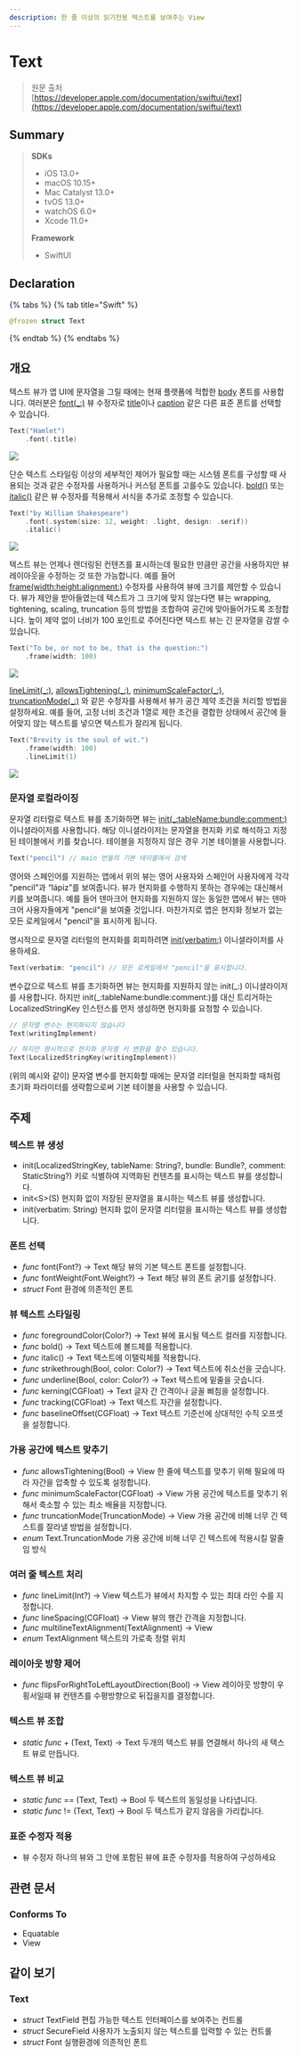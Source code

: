 ```yaml
---
description: 한 줄 이상의 읽기전용 텍스트를 보여주는 View
---
```


# Text

> 원문 출처  
> [https://developer.apple.com/documentation/swiftui/text](https://developer.apple.com/documentation/swiftui/text)

## Summary

> **SDKs**
>
> * iOS 13.0+
> * macOS 10.15+
> * Mac Catalyst 13.0+
> * tvOS 13.0+
> * watchOS 6.0+
> * Xcode 11.0+
>
> **Framework**
>
> * SwiftUI

## Declaration

{% tabs %}
{% tab title="Swift" %}
```swift
@frozen struct Text
```
{% endtab %}
{% endtabs %}

## 개요 <a id="overview"></a>

텍스트 뷰가 앱 UI에 문자열을 그릴 때에는 현재 플랫폼에 적합한 [body](../../../etc/not-found.md) 폰트를 사용합니다. 여러분은 [font\(\_:\)](../../../etc/not-found.md) 뷰 수정자로 [title](../../../etc/not-found.md)이나 [caption](../../../etc/not-found.md) 같은 다른 표준 폰트를 선택할 수 있습니다.

```swift
Text("Hamlet")
    .font(.title)
```

![](../../../.gitbook/assets/dc30a16f-1ef4-4399-8644-e492f5b2eab0.png)

단순 텍스트 스타일링 이상의 세부적인 제어가 필요할 때는 시스템 폰트를 구성할 때 사용되는 것과 같은 수정자를 사용하거나 커스텀 폰트를 고를수도 있습니다. [bold\(\)](../../../etc/not-found.md) 또는 [italic\(\)](../../../etc/not-found.md) 같은 뷰 수정자를 적용해서 서식을 추가로 조정할 수 있습니다.

```swift
Text("by William Shakespeare")
    .font(.system(size: 12, weight: .light, design: .serif))
    .italic()
```

![](../../../.gitbook/assets/8a89b72b-2925-4b9e-8bee-ba756188386b.png)

텍스트 뷰는 언제나 렌더링된 컨텐츠를 표시하는데 필요한 만큼만 공간을 사용하지만 뷰 레이아웃을 수정하는 것 또한 가능합니다. 예를 들어 [frame\(width:height:alignment:\)](../../../etc/not-found.md) 수정자를 사용하여 뷰에 크기를 제안할 수 있습니다. 뷰가 제안을 받아들였는데 텍스트가 그 크기에 맞지 않는다면 뷰는 wrapping, tightening, scaling, truncation 등의 방법을 조합하여 공간에 맞아들어가도록 조정합니다. 높이 제약 없이 너비가 100 포인트로 주어진다면 텍스트 뷰는 긴 문자열을 감쌀 수 있습니다.

```swift
Text("To be, or not to be, that is the question:")
    .frame(width: 100)
```

![](../../../.gitbook/assets/rendered2x-1581397222.png)

[lineLimit\(\_:\)](../../../etc/not-found.md), [allowsTightening\(\_:\)](../../../etc/not-found.md), [minimumScaleFactor\(\_:\)](../../../etc/not-found.md), [truncationMode\(\_:\)](../../../etc/not-found.md) 와 같은 수정자를 사용해서 뷰가 공간 제약 조건을 처리할 방법을 설정하세요. 예를 들어, 고정 너비 조건과 1열로 제한 조건을 결합한 상태에서 공간에 들어맞지 않는 텍스트를 넣으면 텍스트가 잘리게 됩니다.

```swift
Text("Brevity is the soul of wit.")
    .frame(width: 100)
    .lineLimit(1)
```

![](../../../.gitbook/assets/d85cd1db-e05b-491f-bdf5-e9b9d3951fa9.png)

### 문자열 로컬라이징 <a id="localizing-strings"></a>

문자열 리터럴로 텍스트 뷰를 초기화하면 뷰는 [init\(\_:tableName:bundle:comment:\)](../../../etc/not-found.md) 이니셜라이저를 사용합니다. 해당 이니셜라이저는 문자열을 현지화 키로 해석하고 지정된 테이블에서 키를 찾습니다. 테이블을 지정하지 않은 경우 기본 테이블을 사용합니다.

```swift
Text("pencil") // main 번들의 기본 테이블에서 검색
```

영어와 스페인어를 지원하는 앱에서 위의 뷰는 영어 사용자와 스페인어 사용자에게 각각 "pencil"과 “lápiz”를 보여줍니다. 뷰가 현지화를 수행하지 못하는 경우에는 대신해서 키를 보여줍니다. 예를 들어 덴마크어 현지화를 지원하지 않는 동일한 앱에서 뷰는 덴마크어 사용자들에게 "pencil"을 보여줄 것입니다. 마찬가지로 앱은 현지화 정보가 없는 모든 로케일에서 "pencil"을 표시하게 됩니다.

명시적으로 문자열 리터럴의 현지화를 회피하려면 [init\(verbatim:\)](../../../etc/not-found.md) 이니셜라이저를 사용하세요.

```swift
Text(verbatim: "pencil") // 모든 로케일에서 "pencil"을 표시합니다.
```

 변수값으로 텍스트 뷰를 초기화하면 뷰는 현지화를 지원하지 않는 init\(\_:\) 이니셜라이저를 사용합니다. 하지만 init\(\_:tableName:bundle:comment:\)를 대신 트리거하는  LocalizedStringKey 인스턴스를 먼저 생성하면 현지화를 요청할 수 있습니다.

```swift
// 문자열 변수는 현지화되지 않습니다
Text(writingImplement)

// 하지만 명시적으로 현지화 문자열 키 변환을 할수 있습니다.
Text(LocalizedStringKey(writingImplement))
```

\(위의 예시와 같이\) 문자열 변수를 현지화할 때에는 문자열 리터럴을 현지화할 때처럼 초기화 파라미터를 생략함으로써 기본 테이블을 사용할 수 있습니다.

## 주제 <a id="topics"></a>

### 텍스트 뷰 생성 <a id="creating-a-text-view"></a>

* init\(LocalizedStringKey, tableName: String?, bundle: Bundle?, comment: StaticString?\) 키로 식별하여 지역화된 컨텐츠를 표시하는 텍스트 뷰를 생성합니다.
* init&lt;S&gt;\(S\) 현지화 없이 저장된 문자열을 표시하는 텍스트 뷰를 생성합니다.
* init\(verbatim: String\) 현지화 없이 문자열 리터럴을 표시하는 텍스트 뷰를 생성합니다.

### 폰트 선택 <a id="choosing-a-font"></a>

* _func_ font\(Font?\) -&gt; Text 해당 뷰의 기본 텍스트 폰트를 설정합니다.
* _func_ fontWeight\(Font.Weight?\) -&gt; Text 해당 뷰의 폰트 굵기를 설정합니다.
* _struct_ Font 환경에 의존적인 폰트

### 뷰 텍스트 스타일링 <a id="styling-the-views-text"></a>

* _func_ foregroundColor\(Color?\) -&gt; Text 뷰에 표시될 텍스트 컬러를 지정합니다.
* _func_ bold\(\) -&gt; Text 텍스트에 볼드체를 적용합니다.
* _func_ italic\(\) -&gt; Text 텍스트에 이탤릭체를 적용합니다.
* _func_ strikethrough\(Bool, color: Color?\) -&gt; Text 텍스트에 취소선을 긋습니다.
* _func_ underline\(Bool, color: Color?\) -&gt; Text 텍스트에 밑줄을 긋습니다.
* _func_ kerning\(CGFloat\) -&gt; Text 글자 간 간격이나 글꼴 삐침을 설정합니다.
* _func_ tracking\(CGFloat\) -&gt; Text 텍스트 자간을 설정합니다.
* _func_ baselineOffset\(CGFloat\) -&gt; Text 텍스트 기준선에 상대적인 수직 오프셋을 설정합니다.

### 가용 공간에 텍스트 맞추기 <a id="fitting-text-into-available-space"></a>

* _func_ allowsTightening\(Bool\) -&gt; View 한 줄에 텍스트를 맞추기 위해 필요에 따라 자간을 압축할 수 있도록 설정합니다.
* _func_ minimumScaleFactor\(CGFloat\) -&gt; View 가용 공간에 텍스트를 맞추기 위해서 축소할 수 있는 최소 배율을 지정합니다.
* _func_ truncationMode\(TruncationMode\) -&gt; View 가용 공간에 비해 너무 긴 텍스트를 잘라낼 방법을 설정합니다.
* _enum_ Text.TruncationMode 가용 공간에 비해 너무 긴 텍스트에 적용시킬 말줄임 방식

### 여러 줄 텍스트 처리 <a id="handling-multiline-text"></a>

* _func_ lineLimit\(Int?\) -&gt; View 텍스트가 뷰에서 차지할 수 있는 최대 라인 수를 지정합니다.
* _func_ lineSpacing\(CGFloat\) -&gt; View 뷰의 행간 간격을 지정합니다.
* _func_ multilineTextAlignment\(TextAlignment\) -&gt; View
* _enum_ TextAlignment 텍스트의 가로축 정렬 위치

### 레이아웃 방향 제어 <a id="controlling-the-layout-direction"></a>

* _func_ flipsForRightToLeftLayoutDirection\(Bool\) -&gt; View 레이아웃 방향이 우횡서일때 뷰 컨텐츠를 수평방향으로 뒤집을지를 결정합니다.

### 텍스트 뷰 조합 <a id="combining-text-views"></a>

* _static_ _func_ + \(Text, Text\) -&gt; Text 두개의  텍스트 뷰를 연결해서 하나의 새 텍스트 뷰로 만듭니다.

### 텍스트 뷰 비교 <a id="comparing-text-views"></a>

* _static_ _func_ == \(Text, Text\) -&gt; Bool 두 텍스트의 동일성을 나타냅니다.
* _static_ _func_ != \(Text, Text\) -&gt; Bool 두 텍스트가 같지 않음을 가리킵니다.

### 표준 수정자 적용 <a id="applying-standard-modifiers"></a>

* 뷰 수정자 하나의 뷰와 그 안에 포함된 뷰에 표준 수정자를 적용하여 구성하세요

## 관련 문서 <a id="relationships"></a>

### Conforms To

* Equatable
* View

## 같이 보기 <a id="see-also"></a>

### Text

* _struct_ TextField 편집 가능한 텍스트 인터페이스를 보여주는 컨트롤
* _struct_ SecureField 사용자가 노출되지 않는 텍스트를 입력할 수 있는 컨트롤
* _struct_ Font 실행환경에 의존적인 폰트



